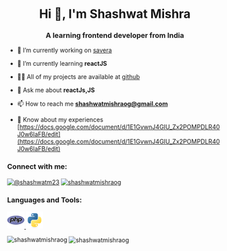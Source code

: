 <h1 align="center">Hi 👋, I'm Shashwat Mishra</h1>
<h3 align="center">A learning frontend developer from India</h3>

- 🔭 I’m currently working on [savera](https://saveracorporation.com/)

- 🌱 I’m currently learning **reactJS**

- 👨‍💻 All of my projects are available at [github](github)

- 💬 Ask me about **reactJs,JS**

- 📫 How to reach me **shashwatmishraog@gmail.com**

- 📄 Know about my experiences [https://docs.google.com/document/d/1E1GvwnJ4GIU_Zx2POMPDLR40J0w6laFB/edit](https://docs.google.com/document/d/1E1GvwnJ4GIU_Zx2POMPDLR40J0w6laFB/edit)

<h3 align="left">Connect with me:</h3>
<p align="left">
<a href="https://twitter.com/@shashwatm23" target="blank"><img align="center" src="https://raw.githubusercontent.com/rahuldkjain/github-profile-readme-generator/master/src/images/icons/Social/twitter.svg" alt="@shashwatm23" height="30" width="40" /></a>
<a href="https://instagram.com/shashwatmishraog" target="blank"><img align="center" src="https://raw.githubusercontent.com/rahuldkjain/github-profile-readme-generator/master/src/images/icons/Social/instagram.svg" alt="shashwatmishraog" height="30" width="40" /></a>
</p>

<h3 align="left">Languages and Tools:</h3>
<p align="left"> <a href="https://www.php.net" target="_blank" rel="noreferrer"> <img src="https://raw.githubusercontent.com/devicons/devicon/master/icons/php/php-original.svg" alt="php" width="40" height="40"/> </a> <a href="https://www.python.org" target="_blank" rel="noreferrer"> <img src="https://raw.githubusercontent.com/devicons/devicon/master/icons/python/python-original.svg" alt="python" width="40" height="40"/> </a> </p>

<p><img align="left" src="https://github-readme-stats.vercel.app/api/top-langs?username=shashwatmishraog&show_icons=true&locale=en&layout=compact" alt="shashwatmishraog" /></p>

<p>&nbsp;<img align="center" src="https://github-readme-stats.vercel.app/api?username=shashwatmishraog&show_icons=true&locale=en" alt="shashwatmishraog" /></p>
